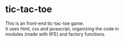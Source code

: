 # tic-tac-toe

This is an front-end tic-tac-toe game.<br>
It uses html, css and javascript, organizing the code in<br>
modules (made with IIFE) and factory functions.
